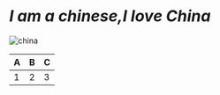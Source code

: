 # *I am a chinese,I love China*

![china](http://a.hiphotos.baidu.com/image/pic/item/a71ea8d3fd1f4134ef7103b42c1f95cad0c85eb1.jpg)

|A|B|C|
|-|-|-|
|1|2|3|

